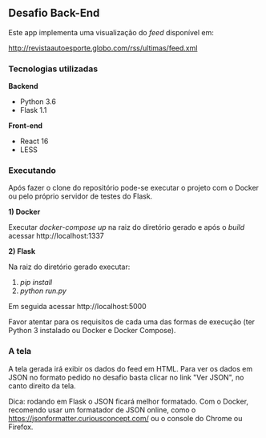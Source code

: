 ## Desafio Back-End

Este app implementa uma visualização do *feed* disponível em:

http://revistaautoesporte.globo.com/rss/ultimas/feed.xml

### Tecnologias utilizadas

**Backend**

*  Python 3.6
*  Flask 1.1 

**Front-end**

*  React 16
*  LESS

### Executando

Após fazer o clone do repositório pode-se executar o projeto com o Docker ou pelo próprio servidor de testes do Flask.

**1) Docker**

Executar *docker-compose up* na raiz do diretório gerado e após o *build* acessar http://localhost:1337

**2) Flask**

Na raiz do diretório gerado executar:

1. *pip install*
2. *python run.py*

Em seguida acessar http://localhost:5000

Favor atentar para os requisitos de cada uma das formas de execução (ter Python 3 instalado ou Docker e Docker Compose).

### A tela

A tela gerada irá exibir os dados do feed em HTML. Para ver os dados em JSON no formato pedido no desafio basta clicar no link "Ver JSON", no canto direito da tela. 

Dica: rodando em Flask o JSON ficará melhor formatado. Com o Docker, recomendo usar um formatador de JSON online, como o https://jsonformatter.curiousconcept.com/ ou o console do Chrome ou Firefox.